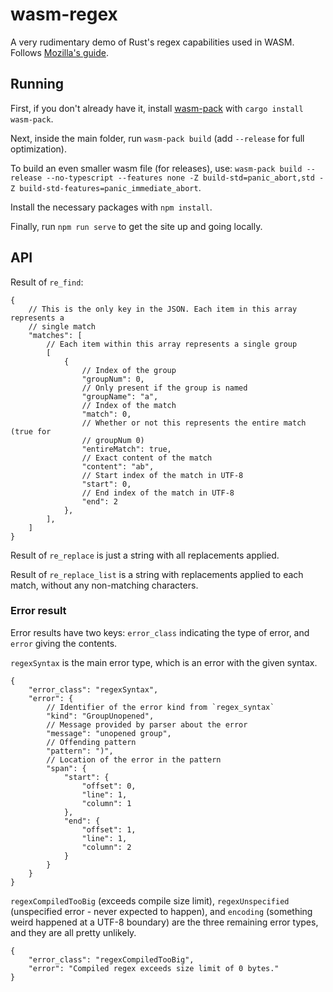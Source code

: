 # wasm-regex

A very rudimentary demo of Rust's regex capabilities used in WASM. Follows
[Mozilla's guide](https://developer.mozilla.org/en-US/docs/WebAssembly/Rust_to_wasm).

## Running

First, if you don't already have it, install [wasm-pack](https://github.com/rustwasm/wasm-pack)
with `cargo install wasm-pack`.

Next, inside the main folder, run `wasm-pack build` (add `--release` for full optimization).

To build an even smaller wasm file (for releases), use:
`wasm-pack build --release --no-typescript --features none -Z build-std=panic_abort,std -Z build-std-features=panic_immediate_abort`.

Install the necessary packages with `npm install`.

Finally, run `npm run serve` to get the site up and going locally.


## API

Result of `re_find`:

```json5
{
    // This is the only key in the JSON. Each item in this array represents a
    // single match
    "matches": [ 
        // Each item within this array represents a single group
        [
            {
                // Index of the group
                "groupNum": 0,
                // Only present if the group is named
                "groupName": "a",
                // Index of the match
                "match": 0,
                // Whether or not this represents the entire match (true for
                // groupNum 0)
                "entireMatch": true,
                // Exact content of the match
                "content": "ab",
                // Start index of the match in UTF-8
                "start": 0,
                // End index of the match in UTF-8
                "end": 2
            },
        ],
    ]
}
```

Result of `re_replace` is just a string with all replacements applied.

Result of `re_replace_list` is a string with replacements applied to each match,
without any non-matching characters.

### Error result

Error results have two keys: `error_class` indicating the type of error, and
`error` giving the contents.

`regexSyntax` is the main error type, which is an error with the given syntax.

```json5
{
    "error_class": "regexSyntax",
    "error": {
        // Identifier of the error kind from `regex_syntax`
        "kind": "GroupUnopened",
        // Message provided by parser about the error
        "message": "unopened group",
        // Offending pattern
        "pattern": ")",
        // Location of the error in the pattern
        "span": {
            "start": {
                "offset": 0,
                "line": 1,
                "column": 1
            },
            "end": {
                "offset": 1,
                "line": 1,
                "column": 2
            }
        }
    }
}
```

`regexCompiledTooBig` (exceeds compile size limit), `regexUnspecified`
(unspecified error - never expected to happen), and `encoding` (something weird
happened at a UTF-8 boundary) are the three remaining error types, and they are
all pretty unlikely.

```json5
{
    "error_class": "regexCompiledTooBig",
    "error": "Compiled regex exceeds size limit of 0 bytes."
}
```
